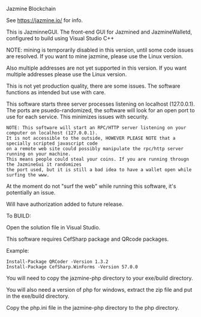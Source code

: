 Jazmine Blockchain

See https://jazmine.io/ for info.

This is JazminneGUI. The front-end GUI for Jazmined and JazmineWalletd, configured to build using Visual Studio C++

NOTE: mining is temporarily disabled in this version, until some code issues are resolved. If you 
want to mine jazmine, please use the Linux version.

Also multiple addresses are not yet supported in this version. If you want multiple addresses please use the Linux version.

This is not yet production quality, there are some issues. The software functions as intended but use with care.

This software starts three server processes listening on localhost (127.0.0.1). The ports are psuedo-randomized, 
the software will look for an open port to use for each service. This minimizes issues with security.


```
NOTE: This software will start an RPC/HTTP server listening on your computer on localhost (127.0.0.1). 
It is not accessible to the outside, HOWEVER PLEASE NOTE that a specially scripted javascript code 
on a remote web site could possibly manipulate the rpc/http server running on your machine. 
This means people could steal your coins. If you are running througn the JazmineGui it randomizes
the port used, but it is still a bad idea to have a wallet open while surfing the www.
```

At the moment do not "surf the web" while running this software, it's potentially an issue. 

Will have authorization added to future release.



To BUILD:

Open the solution file in Visual Studio.

This software requires CefSharp package and QRcode packages.

Example: 

```
Install-Package QRCoder -Version 1.3.2 
Install-Package CefSharp.WinForms -Version 57.0.0 
```

You will need to copy the jazmine-php directory to your exe/build directory.

You will also need a version of php for windows, extract the zip file and put in the exe/build directory. 

Copy the php.ini file in the jazmine-php directory to the php directory.




